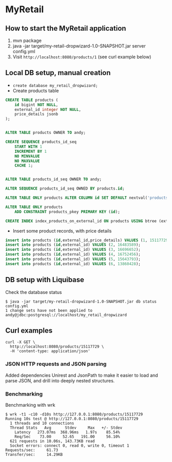 # MyRetail


## How to start the MyRetail application

1. mvn package
1. java -jar target/my-retail-dropwizard-1.0-SNAPSHOT.jar server config.yml
1. Visit `http://localhost:8080/products/1` (see curl example below)


## Local DB setup, manual creation

 - `create database my_retail_dropwizard;`
 - Create products table


```sql
CREATE TABLE products (
    id bigint NOT NULL,
    external_id integer NOT NULL,
    price_details jsonb
);


ALTER TABLE products OWNER TO andy;

CREATE SEQUENCE products_id_seq
    START WITH 1
    INCREMENT BY 1
    NO MINVALUE
    NO MAXVALUE
    CACHE 1;


ALTER TABLE products_id_seq OWNER TO andy;

ALTER SEQUENCE products_id_seq OWNED BY products.id;

ALTER TABLE ONLY products ALTER COLUMN id SET DEFAULT nextval('products_id_seq'::regclass);

ALTER TABLE ONLY products
    ADD CONSTRAINT products_pkey PRIMARY KEY (id);

CREATE INDEX index_products_on_external_id ON products USING btree (external_id);
```



 - Insert some product records, with price details
 
```sql
insert into products (id,external_id,price_details) VALUES (1, 15117729, '{"value": 13.49, "currency_code": "USD"}');
insert into products (id,external_id) VALUES (2, 16483589);
insert into products (id,external_id) VALUES (3, 16696652);
insert into products (id,external_id) VALUES (4, 16752456);
insert into products (id,external_id) VALUES (5, 15643793);
insert into products (id,external_id) VALUES (6, 13860428);
```

## DB setup with Liquibase

Check the database status

```
$ java -jar target/my-retail-dropwizard-1.0-SNAPSHOT.jar db status config.yml
1 change sets have not been applied to andy@jdbc:postgresql://localhost/my_retail_dropwizard
```


## Curl examples

```
curl -X GET \
  http://localhost:8080/products/15117729 \
  -H 'content-type: application/json'
```

### JSON HTTP requests and JSON parsing 

Added dependencies Unirest and JsonPath to make it easier to load and parse JSON, and drill into deeply nested structures.

### Benchmarking

Benchmarking with wrk

```
$ wrk -t1 -c10 -d10s http://127.0.0.1:8080/products/15117729
Running 10s test @ http://127.0.0.1:8080/products/15117729
  1 threads and 10 connections
  Thread Stats   Avg      Stdev     Max   +/- Stdev
    Latency   273.07ms  368.96ms   1.97s    85.54%
    Req/Sec    73.00     52.65   191.00     56.10%
  621 requests in 10.06s, 143.73KB read
  Socket errors: connect 0, read 0, write 0, timeout 1
Requests/sec:     61.73
Transfer/sec:     14.29KB
```
